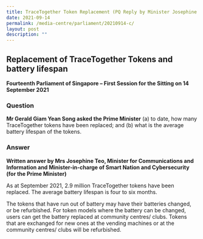 ```yaml
---
title: TraceTogether Token Replacement (PQ Reply by Minister Josephine Teo)
date: 2021-09-14
permalink: /media-centre/parliament/20210914-c/
layout: post
description: ""
---
```

## Replacement of TraceTogether Tokens and battery lifespan

**Fourteenth Parliament of Singapore – First Session for the Sitting on 14 September 2021**

### Question

**Mr Gerald Giam Yean Song asked the Prime Minister** (a) to date, how many TraceTogether tokens have been replaced; and (b) what is the average battery lifespan of the tokens.

### Answer

**Written answer by Mrs Josephine Teo, Minister for Communications and Information and Minister-in-charge of Smart Nation and Cybersecurity (for the Prime Minister)**

As at September 2021, 2.9 million TraceTogether tokens have been replaced. The average battery lifespan is four to six months.

The tokens that have run out of battery may have their batteries changed, or be refurbished. For token models where the battery can be changed, users can get the battery replaced at community centres/ clubs. Tokens that are exchanged for new ones at the vending machines or at the community centres/ clubs will be refurbished.
